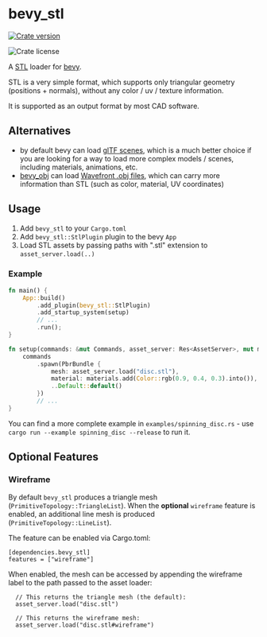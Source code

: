 # bevy_stl

[![Crate version](https://img.shields.io/crates/v/bevy_stl?style=flat-square)](https://crates.io/crates/bevy_stl/)

![Crate license](https://img.shields.io/crates/l/bevy_stl?style=flat-square)

A [STL](https://en.wikipedia.org/wiki/STL_(file_format)) loader for [bevy](https://bevyengine.org/).

STL is a very simple format, which supports only triangular geometry (positions + normals), without any color / uv / texture information.

It is supported as an output format by most CAD software.

## Alternatives

- by default bevy can load [glTF scenes](https://en.wikipedia.org/wiki/GlTF), which is a much better choice if you are looking for a way to load more complex models / scenes, including materials, animations, etc.
- [bevy_obj](bevy_obj) can load [Wavefront .obj files](https://en.wikipedia.org/wiki/Wavefront_.obj_file), which can carry more information than STL (such as color, material, UV coordinates)

## Usage

1. Add `bevy_stl` to your `Cargo.toml`
2. Add `bevy_stl::StlPlugin` plugin to the bevy `App`
3. Load STL assets by passing paths with ".stl" extension to `asset_server.load(..)`

### Example

```rust
fn main() {
    App::build()
        .add_plugin(bevy_stl::StlPlugin)
        .add_startup_system(setup)
        // ...
        .run();
}

fn setup(commands: &mut Commands, asset_server: Res<AssetServer>, mut materials: ResMut<Assets<StandardMaterial>>) {
    commands
        .spawn(PbrBundle {
            mesh: asset_server.load("disc.stl"),
            material: materials.add(Color::rgb(0.9, 0.4, 0.3).into()),
            ..Default::default()
        })
        // ...
}
```

You can find a more complete example in `examples/spinning_disc.rs` - use `cargo run --example spinning_disc --release` to run it.

## Optional Features

### Wireframe

By default `bevy_stl` produces a triangle mesh (`PrimitiveTopology::TriangleList`).
When the **optional** `wireframe` feature is enabled, an additional line mesh is produced (`PrimitiveTopology::LineList`).

The feature can be enabled via Cargo.toml:
```
[dependencies.bevy_stl]
features = ["wireframe"]
```

When enabled, the mesh can be accessed by appending the wireframe label to the path passed to the asset loader:
```
  // This returns the triangle mesh (the default):
  asset_server.load("disc.stl")

  // This returns the wireframe mesh:
  asset_server.load("disc.stl#wireframe")
```
